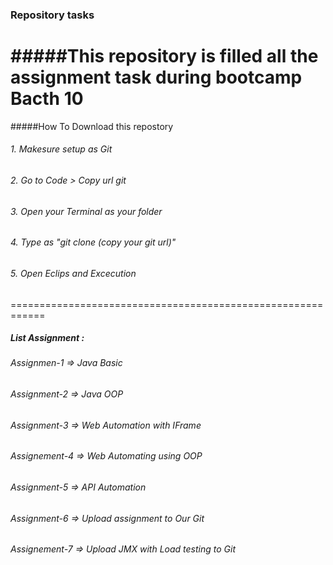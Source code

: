 ### Repository tasks 

#####This repository is filled all the assignment task during bootcamp Bacth 10 
============================================================
#####How To Download this repostory 
###### 1. Makesure setup as Git 
###### 2. Go to Code > Copy url git 
###### 3. Open your Terminal as your folder 
###### 4. Type as "git clone (copy your git url)" 
###### 5. Open Eclips and Excecution

============================================================
##### List Assignment : 
###### Assignmen-1 => Java Basic 
###### Assignment-2 => Java OOP 
###### Assignment-3 => Web Automation with IFrame 
###### Assignement-4 => Web Automating using OOP 
###### Assignment-5 => API Automation 
###### Assignment-6 => Upload assignment to Our Git 
###### Assignement-7 => Upload JMX with Load testing to Git 
